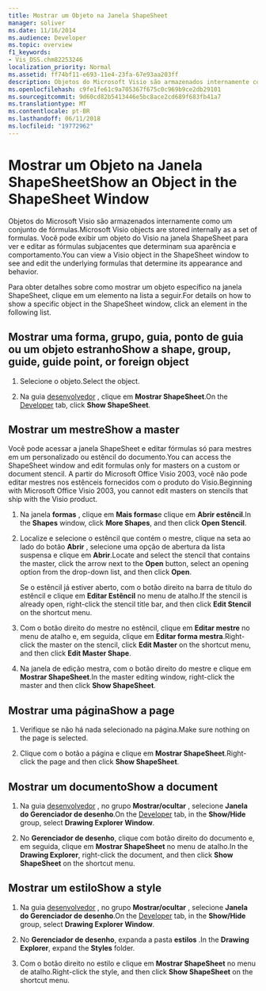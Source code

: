 ```yaml
---
title: Mostrar um Objeto na Janela ShapeSheet
manager: soliver
ms.date: 11/16/2014
ms.audience: Developer
ms.topic: overview
f1_keywords:
- Vis_DSS.chm82253246
localization_priority: Normal
ms.assetid: ff74bf11-e693-11e4-23fa-67e93aa203ff
description: Objetos do Microsoft Visio são armazenados internamente como um conjunto de fórmulas. Você pode exibir um objeto do Visio na janela ShapeSheet para ver e editar as fórmulas subjacentes que determinam sua aparência e comportamento.
ms.openlocfilehash: c9fe1fe61c9a705367f675c0c969b9ce2db29101
ms.sourcegitcommit: 9d60cd82b5413446e5bc8ace2cd689f683fb41a7
ms.translationtype: MT
ms.contentlocale: pt-BR
ms.lasthandoff: 06/11/2018
ms.locfileid: "19772962"
---
```

# <a name="show-an-object-in-the-shapesheet-window"></a><span data-ttu-id="136e0-104">Mostrar um Objeto na Janela ShapeSheet</span><span class="sxs-lookup"><span data-stu-id="136e0-104">Show an Object in the ShapeSheet Window</span></span>

<span data-ttu-id="136e0-105">Objetos do Microsoft Visio são armazenados internamente como um conjunto de fórmulas.</span><span class="sxs-lookup"><span data-stu-id="136e0-105">Microsoft Visio objects are stored internally as a set of formulas.</span></span> <span data-ttu-id="136e0-106">Você pode exibir um objeto do Visio na janela ShapeSheet para ver e editar as fórmulas subjacentes que determinam sua aparência e comportamento.</span><span class="sxs-lookup"><span data-stu-id="136e0-106">You can view a Visio object in the ShapeSheet window to see and edit the underlying formulas that determine its appearance and behavior.</span></span>
  
<span data-ttu-id="136e0-107">Para obter detalhes sobre como mostrar um objeto específico na janela ShapeSheet, clique em um elemento na lista a seguir.</span><span class="sxs-lookup"><span data-stu-id="136e0-107">For details on how to show a specific object in the ShapeSheet window, click an element in the following list.</span></span>
  
## <a name="show-a-shape-group-guide-guide-point-or-foreign-object"></a><span data-ttu-id="136e0-108">Mostrar uma forma, grupo, guia, ponto de guia ou um objeto estranho</span><span class="sxs-lookup"><span data-stu-id="136e0-108">Show a shape, group, guide, guide point, or foreign object</span></span>

1. <span data-ttu-id="136e0-109">Selecione o objeto.</span><span class="sxs-lookup"><span data-stu-id="136e0-109">Select the object.</span></span>
    
2. <span data-ttu-id="136e0-110">Na guia [desenvolvedor](run-in-developer-mode-display-the-developer-tab.md) , clique em **Mostrar ShapeSheet**.</span><span class="sxs-lookup"><span data-stu-id="136e0-110">On the [Developer](run-in-developer-mode-display-the-developer-tab.md) tab, click **Show ShapeSheet**.</span></span>
    
## <a name="show-a-master"></a><span data-ttu-id="136e0-111">Mostrar um mestre</span><span class="sxs-lookup"><span data-stu-id="136e0-111">Show a master</span></span>

<span data-ttu-id="136e0-112">Você pode acessar a janela ShapeSheet e editar fórmulas só para mestres em um personalizado ou estêncil do documento.</span><span class="sxs-lookup"><span data-stu-id="136e0-112">You can access the ShapeSheet window and edit formulas only for masters on a custom or document stencil.</span></span> <span data-ttu-id="136e0-113">A partir do Microsoft Office Visio 2003, você não pode editar mestres nos estênceis fornecidos com o produto do Visio.</span><span class="sxs-lookup"><span data-stu-id="136e0-113">Beginning with Microsoft Office Visio 2003, you cannot edit masters on stencils that ship with the Visio product.</span></span>
  
1. <span data-ttu-id="136e0-114">Na janela **formas** , clique em **Mais formas**e clique em **Abrir estêncil**.</span><span class="sxs-lookup"><span data-stu-id="136e0-114">In the **Shapes** window, click **More Shapes**, and then click **Open Stencil**.</span></span>
    
2. <span data-ttu-id="136e0-115">Localize e selecione o estêncil que contém o mestre, clique na seta ao lado do botão **Abrir** , selecione uma opção de abertura da lista suspensa e clique em **Abrir**.</span><span class="sxs-lookup"><span data-stu-id="136e0-115">Locate and select the stencil that contains the master, click the arrow next to the **Open** button, select an opening option from the drop-down list, and then click **Open**.</span></span> 
    
    <span data-ttu-id="136e0-116">Se o estêncil já estiver aberto, com o botão direito na barra de título do estêncil e clique em **Editar Estêncil** no menu de atalho.</span><span class="sxs-lookup"><span data-stu-id="136e0-116">If the stencil is already open, right-click the stencil title bar, and then click **Edit Stencil** on the shortcut menu.</span></span> 
    
3. <span data-ttu-id="136e0-117">Com o botão direito do mestre no estêncil, clique em **Editar mestre** no menu de atalho e, em seguida, clique em **Editar forma mestra**.</span><span class="sxs-lookup"><span data-stu-id="136e0-117">Right-click the master on the stencil, click **Edit Master** on the shortcut menu, and then click **Edit Master Shape**.</span></span>
    
4. <span data-ttu-id="136e0-118">Na janela de edição mestra, com o botão direito do mestre e clique em **Mostrar ShapeSheet**.</span><span class="sxs-lookup"><span data-stu-id="136e0-118">In the master editing window, right-click the master and then click **Show ShapeSheet**.</span></span>
    
## <a name="show-a-page"></a><span data-ttu-id="136e0-119">Mostrar uma página</span><span class="sxs-lookup"><span data-stu-id="136e0-119">Show a page</span></span>

1. <span data-ttu-id="136e0-120">Verifique se não há nada selecionado na página.</span><span class="sxs-lookup"><span data-stu-id="136e0-120">Make sure nothing on the page is selected.</span></span>
    
2. <span data-ttu-id="136e0-121">Clique com o botão a página e clique em **Mostrar ShapeSheet**.</span><span class="sxs-lookup"><span data-stu-id="136e0-121">Right-click the page and then click **Show ShapeSheet**.</span></span>
    
## <a name="show-a-document"></a><span data-ttu-id="136e0-122">Mostrar um documento</span><span class="sxs-lookup"><span data-stu-id="136e0-122">Show a document</span></span>

1. <span data-ttu-id="136e0-123">Na guia [desenvolvedor](run-in-developer-mode-display-the-developer-tab.md) , no grupo **Mostrar/ocultar** , selecione **Janela do Gerenciador de desenho**.</span><span class="sxs-lookup"><span data-stu-id="136e0-123">On the [Developer](run-in-developer-mode-display-the-developer-tab.md) tab, in the **Show/Hide** group, select **Drawing Explorer Window**.</span></span>
    
2. <span data-ttu-id="136e0-124">No **Gerenciador de desenho**, clique com botão direito do documento e, em seguida, clique em **Mostrar ShapeSheet** no menu de atalho.</span><span class="sxs-lookup"><span data-stu-id="136e0-124">In the **Drawing Explorer**, right-click the document, and then click **Show ShapeSheet** on the shortcut menu.</span></span> 
    
## <a name="show-a-style"></a><span data-ttu-id="136e0-125">Mostrar um estilo</span><span class="sxs-lookup"><span data-stu-id="136e0-125">Show a style</span></span>

1. <span data-ttu-id="136e0-126">Na guia [desenvolvedor](run-in-developer-mode-display-the-developer-tab.md) , no grupo **Mostrar/ocultar** , selecione **Janela do Gerenciador de desenho**.</span><span class="sxs-lookup"><span data-stu-id="136e0-126">On the [Developer](run-in-developer-mode-display-the-developer-tab.md) tab, in the **Show/Hide** group, select **Drawing Explorer Window**.</span></span>
    
2. <span data-ttu-id="136e0-127">No **Gerenciador de desenho**, expanda a pasta **estilos** .</span><span class="sxs-lookup"><span data-stu-id="136e0-127">In the **Drawing Explorer**, expand the **Styles** folder.</span></span> 
    
3. <span data-ttu-id="136e0-128">Com o botão direito no estilo e clique em **Mostrar ShapeSheet** no menu de atalho.</span><span class="sxs-lookup"><span data-stu-id="136e0-128">Right-click the style, and then click **Show ShapeSheet** on the shortcut menu.</span></span> 
    

